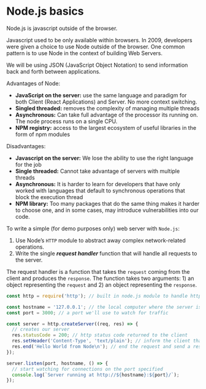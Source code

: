 # Node.js basics

Node.js is javascript outside of the browser.

Javascript used to be only available within browsers. In 2009, developers were given a choice to use Node outside of the browser. One common pattern is to use Node in the context of building Web Servers. 

We will be using JSON (JavaScript Object Notation) to send information back and forth between applications.

Advantages of Node: 

- **JavaScript on the server:** use the same language and paradigm for both Client (React Applications) and Server. No more context switching.
- **Singled threaded:** removes the complexity of managing multiple threads
- **Asynchronous:** Can take full advantage of the processor its running on. The node process runs on a single CPU.
- **NPM registry:** access to the largest ecosystem of useful libraries in the form of npm modules

Disadvantages:

- **Javascript on the server:** We lose the ability to use the right language for the job
- **Single threaded:** Cannot take advantage of servers with multiple threads
- **Asynchronous:** It is harder to learn for developers that have only worked with languages that default to synchronous operations that block the execution thread
- **NPM library:** Too many packages that do the same thing makes it harder to choose one, and in some cases, may introduce vulnerabilities into our code.

To write a simple (for demo purposes only) web server with `Node.js`:

1. Use Node’s `HTTP` module to abstract away complex network-related operations.
2. Write the single ***request handler*** function that will handle all requests to the server.

The request handler is a function that takes the `request` coming from the client and produces the `response`. The function takes two arguments: 1) an object representing the `request` and 2) an object representing the `response`.

```jsx
const http = require('http'); // built in node.js module to handle http traffic

const hostname = '127.0.0.1'; // the local computer where the server is running
const port = 3000; // a port we'll use to watch for traffic

const server = http.createServer((req, res) => {
  // creates our server
  res.statusCode = 200; // http status code returned to the client
  res.setHeader('Content-Type', 'text/plain'); // inform the client that we'll be returning text
  res.end('Hello World from Node\n'); // end the request and send a response with the specified message
});

server.listen(port, hostname, () => {
  // start watching for connections on the port specified
  console.log(`Server running at http://${hostname}:${port}/`);
});
```